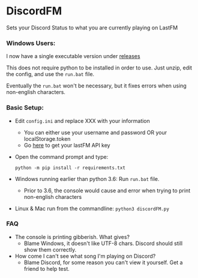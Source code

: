 # DiscordFM

Sets your Discord Status to what you are currently playing on LastFM

### Windows Users:

I now have a single executable version under [releases](https://github.com/00firestar00/discordFM/releases)

This does not require python to be installed in order to use. Just unzip, edit the config, and use the `run.bat` file.

Eventually the `run.bat` won't be necessary, but it fixes errors when using non-english characters.

### Basic Setup:

 * Edit `config.ini` and replace XXX with your information
   * You can either use your username and password OR your localStorage.token
   * Go [here](https://www.last.fm/api/account/create) to get your lastFM API key

 * Open the command prompt and type:
    ```
    python -m pip install -r requirements.txt 
    ```
 * Windows running earlier than python 3.6: Run `run.bat` file.
   * Prior to 3.6, the console would cause and error when trying to print non-english characters
 
 * Linux & Mac run from the commandline: `python3 discordFM.py`


### FAQ

 * The console is printing gibberish. What gives?
   * Blame Windows, it doesn't like UTF-8 chars. Discord should still show them correctly.
 * How come I can't see what song I'm playing on Discord?
   * Blame Discord, for some reason you can't view it yourself. Get a friend to help test.
